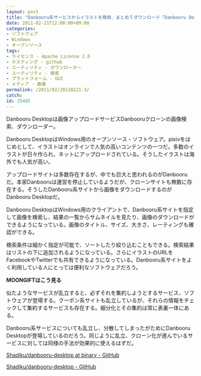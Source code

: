 ```yaml
---
layout: post
title: "Danbooru系サービスからイラストを検索、まとめてダウンロード「Danbooru Desktop」"
date: 2011-02-21T12:00:00+09:00
categories:
- ソフトウェア
- Windows
- オープンソース
tags: 
- ライセンス - Apache License 2.0
- ホスティング - github
- ユーティリティ - ダウンローダー
- ユーティリティ - 検索
- プラットフォーム - GUI
- メディア - 画像
permalink: /2011/02/20110221-3/
catch: 
id: 25405
---
```

Danbooru Desktopは画像アップロードサービスDanbooruクローンの画像検索、ダウンローダー。

  

Danbooru DesktopはWindows用のオープンソース・ソフトウェア。pixivをはじめとして、イラストはオンラインで人気の高いコンテンツの一つだ。多数のイラストが日々作られ、ネットにアップロードされている。そうしたイラストは海外でも人気が高い。

  

アップロードサイトは多数存在するが、中でも巨大と思われるのがDanbooruだ。本家Danbooruは運営を停止しているようだが、クローンサイトも無数に存在する。そうしたDanbooru系サイトから画像をダウンロードするのがDanbooru Desktopだ。

  
<!--more-->  

Danbooru DesktopはWindows用のクライアントで、Danbooru系サイトを指定して画像を検索し、結果の一覧からサムネイルを見たり、画像のダウンロードができるようになっている。画像のタイトル、サイズ、大きさ、レーティングも確認ができる。

  

検索条件は細かく指定が可能で、ソートしたり絞り込むこともできる。検索結果はリストの下に追加されるようになっている。さらにイラストのURLをFacebookやTwitterでも共有できるようになっている。Danbooru系サイトをよく利用している人にとっては便利なソフトウェアだろう。

  
  
  

**MOONGIFTはこう見る**

  

似たようなサービスが乱立すると、必ずそれを集約しようとするサービス、ソフトウェアが登場する。クーポン系サイトも乱立しているが、それらの情報をチェックして集約するサービスも存在する。細分化とその集約は常に表裏一体にある。

  

Danbooru系サービスについても乱立し、分散してしまったがためにDanbooru Desktopが登場しているのだろう。同じように乱立、クローン化が進んでいるサービスに対しては同様の手法が効果的に使えるはずだ。

  

[Shadiku/danbooru-desktop at binary - GitHub](https://github.com/Shadiku/danbooru-desktop/tree/binary)

  

[Shadiku/danbooru-desktop - GitHub](https://github.com/Shadiku/danbooru-desktop)

